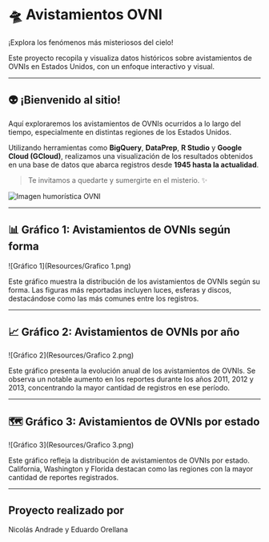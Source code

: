 # 🛸 Avistamientos OVNI

¡Explora los fenómenos más misteriosos del cielo!

Este proyecto recopila y visualiza datos históricos sobre avistamientos de OVNIs en Estados Unidos, con un enfoque interactivo y visual.

---

## 👽 ¡Bienvenido al sitio!

Aquí exploraremos los avistamientos de OVNIs ocurridos a lo largo del tiempo, especialmente en distintas regiones de los Estados Unidos.

Utilizando herramientas como **BigQuery**, **DataPrep**, **R Studio** y **Google Cloud (GCloud)**, realizamos una visualización de los resultados obtenidos en una base de datos que abarca registros desde **1945 hasta la actualidad**.

> Te invitamos a quedarte y sumergirte en el misterio. ✨

![Imagen humorística OVNI](Resources/Pinochet%20and%20the%20Marciano.jpg)

---

## 📊 Gráfico 1: Avistamientos de OVNIs según forma

![Gráfico 1](Resources/Grafico 1.png)

Este gráfico muestra la distribución de los avistamientos de OVNIs según su forma. Las figuras más reportadas incluyen luces, esferas y discos, destacándose como las más comunes entre los registros.

---

## 📈 Gráfico 2: Avistamientos de OVNIs por año

![Gráfico 2](Resources/Grafico 2.png)

Este gráfico presenta la evolución anual de los avistamientos de OVNIs. Se observa un notable aumento en los reportes durante los años 2011, 2012 y 2013, concentrando la mayor cantidad de registros en ese período.

---

## 🗺️ Gráfico 3: Avistamientos de OVNIs por estado

![Gráfico 3](Resources/Grafico 3.png)

Este gráfico refleja la distribución de avistamientos de OVNIs por estado. California, Washington y Florida destacan como las regiones con la mayor cantidad de reportes registrados.

---

## Proyecto realizado por

Nicolás Andrade y Eduardo Orellana